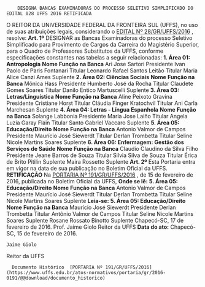        DESIGNA BANCAS EXAMINADORAS DO PROCESSO SELETIVO SIMPLIFICADO DO EDITAL 028 UFFS 2016 RETIFICADA  

 O REITOR DA UNIVERSIDADE FEDERAL DA FRONTEIRA SUL (UFFS), no uso de suas atribuições legais, considerando o [EDITAL Nº 28/GR/UFFS/2016](https://www.uffs.edu.br/atos-normativos/edital/gr/2016-0028)  , resolve:   **Art. 1º** DESIGNAR as Bancas Examinadoras do processo Seletivo Simplificado para Provimento de Cargos da Carreira do Magistério Superior, para o Quadro de Professores Substitutos da UFFS, conforme especificações constantes nas tabelas a seguir relacionadas: **1. Área 01: Antropologia**      **Nome**    **Função na Banca**      Ari Jose Sartori   Presidente     Ivan Paolo de Paris Fontanari   Titular     Leonardo Rafael Santos Leitão   Titular     Maria Alice Canzi Ames   Suplente      **2. Área 02: Ciências Sociais**      **Nome**    **Função na Banca**      Mônica Hass   Presidente     Humberto José da Rocha   Titular     Claudete Gomes Soares   Titular     Danilo Entico Martuscelli   Suplente      **3. Área 03: Letras/Linguística**      **Nome**    **Função na Banca**      Aline Peixoto Gravina   Presidente     Cristiane Horst   Titular     Cláudia Finger Kratochvil   Titular     Ani Carla Marchesan   Suplente      **4. Área 04: Letras - Língua Espanhola**      **Nome**    **Função na Banca**      Solange Labbonia   Presidente     Maria Jose Laiño   Titular     Angela Luzia Garay Flain   Titular     Santo Gabriel Vaccaro   Suplente      **5. Área 05: Educação/Direito**      **Nome**    **Função na Banca**      Antonio Valmor de Campos   Presidente     Maurício José Siewerdt   Titular     Derlan Trombetta   Titular     Seline Nicole Martins Soares   Suplente      **6. Área 06: Enfermagem: Gestão dos Serviços de Saúde**      **Nome**    **Função na Banca**      Claudio Claudino da Silva Filho   Presidente     Jeane Barros de Souza   Titular     Silvia Silva de Souza   Titular     Érica de Brito Pitilin   Suplente     Maira Rossetto   Suplente       **Art. 2º** Esta Portaria entra em vigor na data de sua publicação no Boletim Oficial da UFFS.   **RETIFICAÇÃO**    Na [PORTARIA Nº 191/GR/UFFS/2016](https://www.uffs.edu.br/atos-normativos/portaria/gr/2016-0191)  , de 15 de fevereiro de 2016, publicada no Boletim Oficial da UFFS,   **Onde se lê:**  **5. Área 05: Educação/Direito**      **Nome**    **Função na Banca**      Antonio Valmor de Campos   Presidente     Maurício José Siewerdt   Titular     Derlan Trombetta   Titular     Seline Nicole Martins Soares   Suplente       **Leia-se:**  **5. Área 05: Educação/Direito**      **Nome**    **Função na Banca**      Maurício José Siewerdt   Presidente     Derlan Trombetta   Titular     Antônio Valmor de Campos   Titular     Seline Nicole Martins Soares   Suplente     Rosane Rossato Binotto   Suplente       Chapecó-SC, 17 de fevereiro de 2016.   Prof. Jaime Giolo Reitor da UFFS    **Data do ato:** Chapecó-SC, 15 de fevereiro de 2016.   
 

    Jaime Giolo   
 Reitor da UFFS 

      Documento Histórico  [PORTARIA Nº 191/GR/UFFS/2016](https://www.uffs.edu.br/atos-normativos/portaria/gr/2016-0191/@@download/documento_historico)     
      